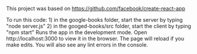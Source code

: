 This project was based on https://github.com/facebook/create-react-app

To run this code:
    1) in the google-books folder, start the server by typing "node server.js"
    2) in the googed-books/src folder, start the client by typing "npm start"
        Runs the app in the development mode.
        Open http://localhost:3000 to view it in the browser.
        The page will reload if you make edits.
        You will also see any lint errors in the console.   
